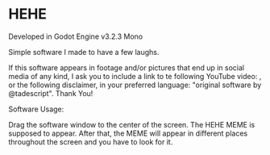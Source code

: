 # HEHE
Developed in Godot Engine v3.2.3 Mono

Simple software I made to have a few laughs.

If this software appears in footage and/or pictures that end up in social media of any kind, I ask you to include a link to te following YouTube video: ,
or the following disclaimer, in your preferred language: "original software by @tadescript".
Thank You!

Software Usage:

Drag the software window to the center of the screen. The HEHE MEME is supposed to appear. After that, the MEME will appear in different places throughout the screen and you have to look for it.
